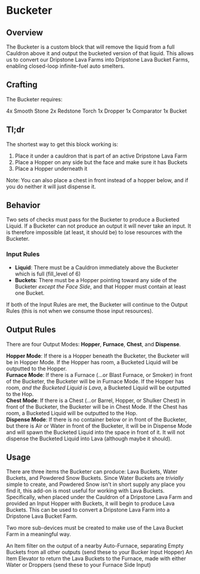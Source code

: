 # Bucketer

## Overview

The Bucketer is a custom block that will remove the liquid from a full Cauldron above it and output the bucketed version of that liquid. This allows us to convert our Dripstone Lava Farms into Dripstone Lava Bucket Farms, enabling closed-loop infinite-fuel auto smelters. 

## Crafting

The Bucketer requires:

4x Smooth Stone
2x Redstone Torch
1x Dropper
1x Comparator
1x Bucket

## Tl;dr
The shortest way to get this block working is:
1. Place it under a cauldron that is part of an active Dripstone Lava Farm
2. Place a Hopper on any side but the face and make sure it has Buckets
3. Place a Hopper underneath it

Note: You can also place a chest in front instead of a hopper below, and if you do neither it will just dispense it.

## Behavior

Two sets of checks must pass for the Bucketer to produce a Bucketed Liquid. If a Bucketer can not produce an output it will never take an input. It is therefore impossible (at least, it should be) to lose resources with the Bucketer.

### Input Rules

* **Liquid**: There must be a Cauldron immediately above the Bucketer which is full (fill_level of 6)
* **Buckets**: There must be a Hopper pointing toward any side of the Bucketer _except the Face Side_, and that Hopper must contain at least one Bucket.

If both of the Input Rules are met, the Bucketer will continue to the Output Rules (this is not when we consume those input resources).

## Output Rules

There are four Output Modes: **Hopper**, **Furnace**, **Chest**, and **Dispense**.

**Hopper Mode**: If there is a Hopper beneath the Bucketer, the Bucketer will be in Hopper Mode. If the Hopper has room, a Bucketed Liquid will be outputted to the Hopper.   
**Furnace Mode**: If there is a Furnace (...or Blast Furnace, or Smoker) in front of the Bucketer, the Bucketer will be in Furnace Mode. If the Hopper has room, _and the Bucketed Liquid is Lava_, a Bucketed Liquid will be outputted to the Hop.  
**Chest Mode**: If there is a Chest (...or Barrel, Hopper, or Shulker Chest) in front of the Bucketer, the Bucketer will be in Chest Mode. If the Chest has room, a Bucketed Liquid will be outputted to the Hop.  
**Dispense Mode**: If there is no container below or in front of the Bucketer, but there is Air or Water in front of the Bucketer, it will be in Dispense Mode and will spawn the Bucketed Liquid into the space in front of it. It will not dispense the Bucketed Liquid into Lava (although maybe it should).

## Usage

There are three items the Bucketer can produce: Lava Buckets, Water Buckets, and Powdered Snow Buckets. Since Water Buckets are _trivially_ simple to create, and Powdered Snow isn't in short supply any place you find it, this add-on is most useful for working with Lava Buckets. Specifically, when placed under the Cauldron of a Dripstone Lava Farm and provided an Input Hopper with Buckets, it will begin to produce Lava Buckets. This can be used to convert a Dripstone Lava Farm into a Dripstone Lava Bucket Farm. 

Two more sub-devices must be created to make use of the Lava Bucket Farm in a meaningful way. 

An Item filter on the output of a nearby Auto-Furnace, separating Empty Buckets from all other outputs (send these to your Bucker Input Hopper)
An Item Elevator to return the Lava Buckets to the Furnace, made with either Water or Droppers (send these to your Furnace Side Input)
